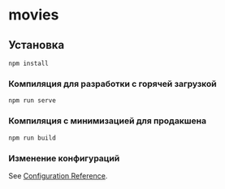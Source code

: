 # movies

## Установка
```
npm install
```

### Компиляция для разработки с горячей загрузкой
```
npm run serve
```

### Компиляция с минимизацией для продакшена
```
npm run build
```

### Изменение конфигураций
See [Configuration Reference](https://cli.vuejs.org/config/).
